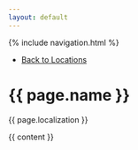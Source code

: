 ```yaml
---
layout: default
---
```


{% include navigation.html %}
<ul>
  <li><a href="/bardstest/locations.html" {% if page.url == "/bardstest/locations.html" %}class="active"{% endif %}>Back to Locations</a></li>
</ul>

<h1>{{ page.name }}</h1>

<p>{{ page.localization }}</p>

{{ content }}
